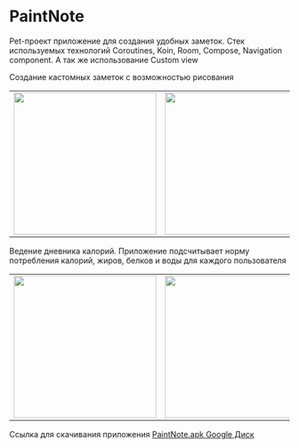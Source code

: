 # PaintNote
Pet-проект приложение для создания удобных заметок. Стек используемых технологий Coroutines, Koin, Room, Compose, Navigation component. А так же использование Custom view

Создание кастомных заметок с возможностью рисования
<table>
    <tr>
        <td>
            <img src=https://im.wampi.ru/2022/10/10/notes.gif width="256"/>       
        </td>
        <td>
            <img src=https://i.postimg.cc/ZqWFLxKy/paint-Note-Gif2.gif width="256"/>
        </td>   
    </tr>
</table>   

Ведение дневника калорий. Приложение подсчитывает норму потребления калорий, жиров, белков и воды для каждого пользователя 
<table>
    <tr>
        <td>
             <img src=https://im.wampi.ru/2022/10/07/calculatorGif.gif width="256"/>
        </td>
        <td>
            <img src=https://i.postimg.cc/VkVkXjVT/profile-Gif.gif width="256"/>
        </td>     
    </tr>
</table>   

Ссылка для скачивания приложения [PaintNote.apk Google Диск](https://drive.google.com/file/d/1TNzwQp9V7Z-17HtOKkQgW9VRmy_gWV_H/view?usp=sharing)
